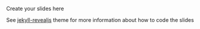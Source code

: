Create your slides here

See [jekyll-revealjs](https://github.com/dploeger/jekyll-revealjs) theme for more information about how to code the slides